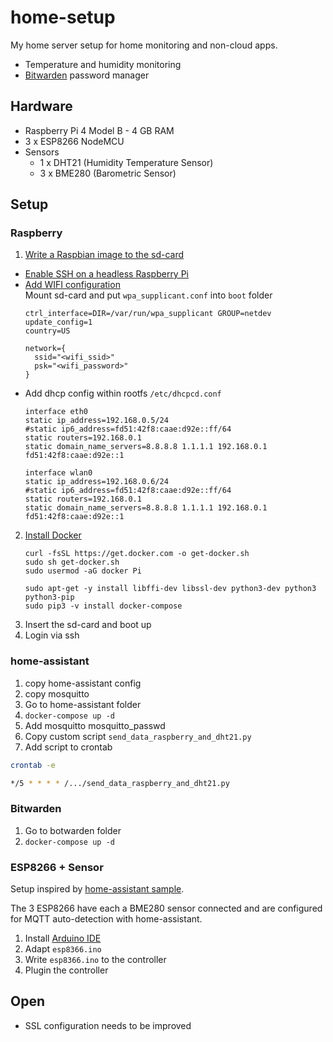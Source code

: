 # home-setup
My home server setup for home monitoring and non-cloud apps.

* Temperature and humidity monitoring
* [Bitwarden](https://bitwarden.com/) password manager

## Hardware

* Raspberry Pi 4 Model B - 4 GB RAM
* 3 x ESP8266 NodeMCU
* Sensors
  * 1 x DHT21 (Humidity Temperature Sensor)
  * 3 x BME280 (Barometric Sensor)

## Setup

### Raspberry

1. [Write a Raspbian image to the sd-card](https://www.raspberrypi.org/documentation/installation/installing-images/)
  * [Enable SSH on a headless Raspberry Pi](https://www.raspberrypi.org/documentation/remote-access/ssh/)
  * [Add WIFI configuration](https://www.raspberrypi.org/documentation/configuration/wireless/headless.md) \
    Mount sd-card and put `wpa_supplicant.conf` into `boot` folder
    ```
    ctrl_interface=DIR=/var/run/wpa_supplicant GROUP=netdev
    update_config=1
    country=US
    
    network={
      ssid="<wifi_ssid>"
      psk="<wifi_password>"
    }
    ```
  * Add dhcp config within rootfs
    `/etc/dhcpcd.conf`
    ```
    interface eth0
    static ip_address=192.168.0.5/24
    #static ip6_address=fd51:42f8:caae:d92e::ff/64
    static routers=192.168.0.1
    static domain_name_servers=8.8.8.8 1.1.1.1 192.168.0.1 fd51:42f8:caae:d92e::1
    
    interface wlan0
    static ip_address=192.168.0.6/24
    #static ip6_address=fd51:42f8:caae:d92e::ff/64
    static routers=192.168.0.1
    static domain_name_servers=8.8.8.8 1.1.1.1 192.168.0.1 fd51:42f8:caae:d92e::1
    ```
2. [Install Docker](https://phoenixnap.com/kb/docker-on-raspberry-pi)
    ```
    curl -fsSL https://get.docker.com -o get-docker.sh
    sudo sh get-docker.sh
    sudo usermod -aG docker Pi
    
    sudo apt-get -y install libffi-dev libssl-dev python3-dev python3 python3-pip
    sudo pip3 -v install docker-compose
    ```
3. Insert the sd-card and boot up
4. Login via ssh

### home-assistant

1. copy home-assistant config
2. copy mosquitto
3. Go to home-assistant folder
4. `docker-compose up -d`
5. Add mosquitto mosquitto_passwd
6. Copy custom script `send_data_raspberry_and_dht21.py`
7. Add script to crontab
  ```bash
  crontab -e
  
  */5 * * * * /.../send_data_raspberry_and_dht21.py
  ```

### Bitwarden
1. Go to botwarden folder
2. `docker-compose up -d`

### ESP8266 + Sensor
Setup inspired by [home-assistant sample](https://www.home-assistant.io/blog/2015/10/11/measure-temperature-with-esp8266-and-report-to-mqtt/).

The 3 ESP8266 have each a BME280 sensor connected 
and are configured for MQTT auto-detection with home-assistant.

1. Install [Arduino IDE](https://www.arduino.cc/en/software)
2. Adapt `esp8366.ino`
3. Write `esp8366.ino` to the controller
3. Plugin the controller


## Open
* SSL configuration needs to be improved